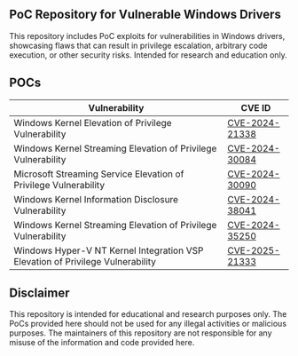 ## PoC Repository for Vulnerable Windows Drivers

This repository includes PoC exploits for vulnerabilities in Windows drivers, showcasing flaws that can result in privilege escalation, arbitrary code execution, or other security risks. Intended for research and education only.


## POCs

| Vulnerability | CVE ID |
| ------------- | ------ |
| Windows Kernel Elevation of Privilege Vulnerability | [CVE-2024-21338](https://msrc.microsoft.com/update-guide/vulnerability/CVE-2024-21338) |
| Windows Kernel Streaming Elevation of Privilege Vulnerability| [CVE-2024-30084](https://msrc.microsoft.com/update-guide/vulnerability/CVE-2024-30084) |
| Microsoft Streaming Service Elevation of Privilege Vulnerability| [CVE-2024-30090](https://msrc.microsoft.com/update-guide/vulnerability/CVE-2024-30090) |
| Windows Kernel Information Disclosure Vulnerability | [CVE-2024-38041](https://msrc.microsoft.com/update-guide/vulnerability/CVE-2024-38041) |
| Windows Kernel Streaming Elevation of Privilege Vulnerability| [CVE-2024-35250](https://msrc.microsoft.com/update-guide/vulnerability/CVE-2024-35250) |
| Windows Hyper-V NT Kernel Integration VSP Elevation of Privilege Vulnerability| [CVE-2025-21333](https://msrc.microsoft.com/update-guide/vulnerability/CVE-2025-21333) |

## Disclaimer

This repository is intended for educational and research purposes only. The PoCs provided here should not be used for any illegal activities or malicious purposes. The maintainers of this repository are not responsible for any misuse of the information and code provided here.

